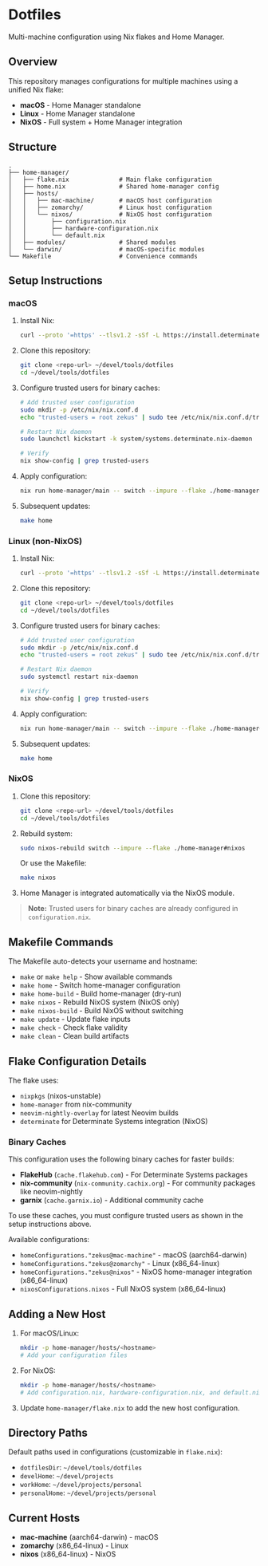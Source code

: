 # Dotfiles

Multi-machine configuration using Nix flakes and Home Manager.

## Overview

This repository manages configurations for multiple machines using a unified Nix flake:

- **macOS** - Home Manager standalone
- **Linux** - Home Manager standalone  
- **NixOS** - Full system + Home Manager integration

## Structure

```
.
├── home-manager/
│   ├── flake.nix              # Main flake configuration
│   ├── home.nix               # Shared home-manager config
│   ├── hosts/
│   │   ├── mac-machine/       # macOS host configuration
│   │   ├── zomarchy/          # Linux host configuration
│   │   └── nixos/             # NixOS host configuration
│   │       ├── configuration.nix
│   │       ├── hardware-configuration.nix
│   │       └── default.nix
│   ├── modules/               # Shared modules
│   └── darwin/                # macOS-specific modules
└── Makefile                   # Convenience commands
```

## Setup Instructions

### macOS

1. Install Nix:
   ```bash
   curl --proto '=https' --tlsv1.2 -sSf -L https://install.determinate.systems/nix | sh -s -- install
   ```

2. Clone this repository:
   ```bash
   git clone <repo-url> ~/devel/tools/dotfiles
   cd ~/devel/tools/dotfiles
   ```

3. Configure trusted users for binary caches:
   ```bash
   # Add trusted user configuration
   sudo mkdir -p /etc/nix/nix.conf.d
   echo "trusted-users = root zekus" | sudo tee /etc/nix/nix.conf.d/trusted-users.conf
   
   # Restart Nix daemon
   sudo launchctl kickstart -k system/systems.determinate.nix-daemon
   
   # Verify
   nix show-config | grep trusted-users
   ```

4. Apply configuration:
   ```bash
   nix run home-manager/main -- switch --impure --flake ./home-manager#zekus@mac-machine
   ```

5. Subsequent updates:
   ```bash
   make home
   ```

### Linux (non-NixOS)

1. Install Nix:
   ```bash
   curl --proto '=https' --tlsv1.2 -sSf -L https://install.determinate.systems/nix | sh -s -- install
   ```

2. Clone this repository:
   ```bash
   git clone <repo-url> ~/devel/tools/dotfiles
   cd ~/devel/tools/dotfiles
   ```

3. Configure trusted users for binary caches:
   ```bash
   # Add trusted user configuration
   sudo mkdir -p /etc/nix/nix.conf.d
   echo "trusted-users = root zekus" | sudo tee /etc/nix/nix.conf.d/trusted-users.conf
   
   # Restart Nix daemon
   sudo systemctl restart nix-daemon
   
   # Verify
   nix show-config | grep trusted-users
   ```

4. Apply configuration:
   ```bash
   nix run home-manager/main -- switch --impure --flake ./home-manager#zekus@zomarchy
   ```

5. Subsequent updates:
   ```bash
   make home
   ```

### NixOS

1. Clone this repository:
   ```bash
   git clone <repo-url> ~/devel/tools/dotfiles
   cd ~/devel/tools/dotfiles
   ```

2. Rebuild system:
   ```bash
   sudo nixos-rebuild switch --impure --flake ./home-manager#nixos
   ```
   
   Or use the Makefile:
   ```bash
   make nixos
   ```

3. Home Manager is integrated automatically via the NixOS module.

> **Note:** Trusted users for binary caches are already configured in `configuration.nix`.

## Makefile Commands

The Makefile auto-detects your username and hostname:

- `make` or `make help` - Show available commands
- `make home` - Switch home-manager configuration
- `make home-build` - Build home-manager (dry-run)
- `make nixos` - Rebuild NixOS system (NixOS only)
- `make nixos-build` - Build NixOS without switching
- `make update` - Update flake inputs
- `make check` - Check flake validity
- `make clean` - Clean build artifacts

## Flake Configuration Details

The flake uses:
- `nixpkgs` (nixos-unstable)
- `home-manager` from nix-community
- `neovim-nightly-overlay` for latest Neovim builds
- `determinate` for Determinate Systems integration (NixOS)

### Binary Caches

This configuration uses the following binary caches for faster builds:
- **FlakeHub** (`cache.flakehub.com`) - For Determinate Systems packages
- **nix-community** (`nix-community.cachix.org`) - For community packages like neovim-nightly
- **garnix** (`cache.garnix.io`) - Additional community cache

To use these caches, you must configure trusted users as shown in the setup instructions above.

Available configurations:
- `homeConfigurations."zekus@mac-machine"` - macOS (aarch64-darwin)
- `homeConfigurations."zekus@zomarchy"` - Linux (x86_64-linux)
- `homeConfigurations."zekus@nixos"` - NixOS home-manager integration (x86_64-linux)
- `nixosConfigurations.nixos` - Full NixOS system (x86_64-linux)

## Adding a New Host

1. For macOS/Linux:
   ```bash
   mkdir -p home-manager/hosts/<hostname>
   # Add your configuration files
   ```

2. For NixOS:
   ```bash
   mkdir -p home-manager/hosts/<hostname>
   # Add configuration.nix, hardware-configuration.nix, and default.nix
   ```

3. Update `home-manager/flake.nix` to add the new host configuration.

## Directory Paths

Default paths used in configurations (customizable in `flake.nix`):

- `dotfilesDir`: `~/devel/tools/dotfiles`
- `develHome`: `~/devel/projects`
- `workHome`: `~/devel/projects/personal`
- `personalHome`: `~/devel/projects/personal`

## Current Hosts

- **mac-machine** (aarch64-darwin) - macOS
- **zomarchy** (x86_64-linux) - Linux
- **nixos** (x86_64-linux) - NixOS
